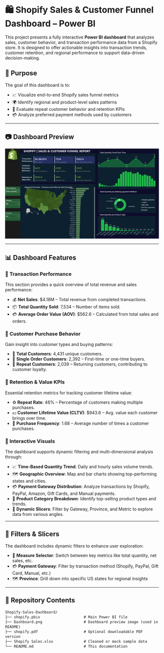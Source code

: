 # 🛍️ Shopify Sales & Customer Funnel Dashboard – Power BI

This project presents a fully interactive **Power BI dashboard** that analyzes sales, customer behavior, and transaction performance data from a Shopify store. It is designed to offer actionable insights into transaction trends, customer retention, and regional performance to support data-driven decision-making.

## 🎯 Purpose

The goal of this dashboard is to:

- 📈 Visualize end-to-end Shopify sales funnel metrics  
- 🌍 Identify regional and product-level sales patterns  
- 🔁 Evaluate repeat customer behavior and retention KPIs  
- 💳 Analyze preferred payment methods used by customers  

---

## 📷 Dashboard Preview

![Shopify Dashboard Preview](Dashboard.png)

---

## 📊 Dashboard Features

### 🔹 Transaction Performance
This section provides a quick overview of total revenue and sales performance:
- 💰 **Net Sales**: $4.18M – Total revenue from completed transactions.
- 📦 **Total Quantity Sold**: 7,534 – Number of items sold.
- 💳 **Average Order Value (AOV)**: $562.6 – Calculated from total sales and orders.

### 🔹 Customer Purchase Behavior
Gain insight into customer types and buying patterns:
- 👤 **Total Customers**: 4,431 unique customers.
- 🛒 **Single Order Customers**: 2,392 – First-time or one-time buyers.
- 🔁 **Repeat Customers**: 2,039 – Returning customers, contributing to customer loyalty.

### 🔹 Retention & Value KPIs
Essential retention metrics for tracking customer lifetime value:
- ♻️ **Repeat Rate**: 46% – Percentage of customers making multiple purchases.
- 💵 **Customer Lifetime Value (CLTV)**: $943.6 – Avg. value each customer brings over time.
- 🔄 **Purchase Frequency**: 1.68 – Average number of times a customer purchases.

### 🔹 Interactive Visuals
The dashboard supports dynamic filtering and multi-dimensional analysis through:
- 📈 **Time-Based Quantity Trend**: Daily and hourly sales volume trends.
- 🗺️ **Geographic Overview**: Map and bar charts showing top-performing states and cities.
- 💳 **Payment Gateway Distribution**: Analyze transactions by Shopify, PayPal, Amazon, Gift Cards, and Manual payments.
- 👟 **Product Category Breakdown**: Identify top-selling product types and trends.
- 🎯 **Dynamic Slicers**: Filter by Gateway, Province, and Metric to explore data from various angles.

---

## 📌 Filters & Slicers

The dashboard includes dynamic filters to enhance user exploration:

- 🎯 **Measure Selector**: Switch between key metrics like total quantity, net sales, etc.  
- 💳 **Payment Gateway**: Filter by transaction method (Shopify, PayPal, Gift Card, Manual, etc.)  
- 🗺️ **Province**: Drill down into specific US states for regional insights  

---

## 📁 Repository Contents

```text
Shopify-Sales-Dashboard/
├── shopify.pbix                    # Main Power BI file
├── Dashboard.png                   # Dashboard preview image (used in README)
├── shopify.pdf                     # Optional downloadable PDF version
├── Shopify Sales.xlsx              # Cleaned or mock sample data
└── README.md                       # This documentation
